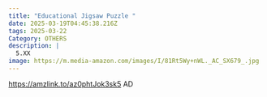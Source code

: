 ```yaml
---
title: "Educational Jigsaw Puzzle "
date: 2025-03-19T04:45:38.216Z
tags: 2025-03-22
Category: OTHERS
description: |
  5.XX
image: https://m.media-amazon.com/images/I/81Rt5Wy+nWL._AC_SX679_.jpg
---
```

https://amzlink.to/az0phtJok3sk5   AD